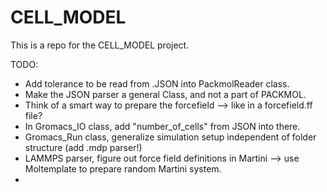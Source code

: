 # CELL_MODEL

This is a repo for the CELL_MODEL project. 

TODO: 

- Add tolerance to be read from .JSON into PackmolReader class. 
- Make the JSON parser a general Class, and not a part of PACKMOL. 
- Think of a smart way to prepare the forcefield --> like in a forcefield.ff file?
- In Gromacs_IO class, add "number_of_cells" from JSON into there. 
- Gromacs_Run class, generalize simulation setup independent of folder structure (add .mdp parser!)
- LAMMPS parser, figure out force field definitions in Martini --> use Moltemplate to prepare random Martini system. 
- 
